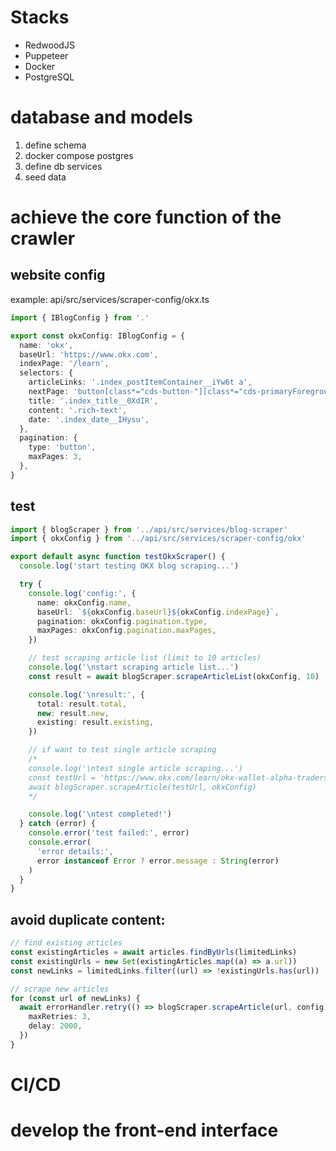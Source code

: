 # Stacks

- RedwoodJS
- Puppeteer
- Docker
- PostgreSQL

# database and models

1. define schema
2. docker compose postgres
3. define db services
4. seed data

# achieve the core function of the crawler

## website config
example: api/src/services/scraper-config/okx.ts
```typescript
import { IBlogConfig } from '.'

export const okxConfig: IBlogConfig = {
  name: 'okx',
  baseUrl: 'https://www.okx.com',
  indexPage: '/learn',
  selectors: {
    articleLinks: '.index_postItemContainer__iYw6t a',
    nextPage: 'button[class*="cds-button-"][class*="cds-primaryForeground-"]',
    title: '.index_title__0XdIR',
    content: '.rich-text',
    date: '.index_date__IHysu',
  },
  pagination: {
    type: 'button',
    maxPages: 3,
  },
}
```
## test

```typescript
import { blogScraper } from '../api/src/services/blog-scraper'
import { okxConfig } from '../api/src/services/scraper-config/okx'

export default async function testOkxScraper() {
  console.log('start testing OKX blog scraping...')

  try {
    console.log('config:', {
      name: okxConfig.name,
      baseUrl: `${okxConfig.baseUrl}${okxConfig.indexPage}`,
      pagination: okxConfig.pagination.type,
      maxPages: okxConfig.pagination.maxPages,
    })

    // test scraping article list (limit to 10 articles)
    console.log('\nstart scraping article list...')
    const result = await blogScraper.scrapeArticleList(okxConfig, 10)

    console.log('\nresult:', {
      total: result.total,
      new: result.new,
      existing: result.existing,
    })

    // if want to test single article scraping
    /*
    console.log('\ntest single article scraping...')
    const testUrl = 'https://www.okx.com/learn/okx-wallet-alpha-traders'
    await blogScraper.scrapeArticle(testUrl, okxConfig)
    */

    console.log('\ntest completed!')
  } catch (error) {
    console.error('test failed:', error)
    console.error(
      'error details:',
      error instanceof Error ? error.message : String(error)
    )
  }
}
```

## avoid duplicate content:
```typescript
// find existing articles
const existingArticles = await articles.findByUrls(limitedLinks)
const existingUrls = new Set(existingArticles.map((a) => a.url))
const newLinks = limitedLinks.filter((url) => !existingUrls.has(url))

// scrape new articles
for (const url of newLinks) {
  await errorHandler.retry(() => blogScraper.scrapeArticle(url, config), {
    maxRetries: 3,
    delay: 2000,
  })
}
```

# CI/CD



# develop the front-end interface

